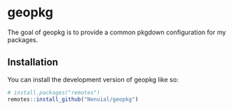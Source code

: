 # geopkg

<!-- badges: start -->
<!-- badges: end -->

The goal of geopkg is to provide a common pkgdown configuration for my packages. 

## Installation

You can install the development version of geopkg like so:

``` r
# install.packages("remotes")
remotes::install_github("Nenuial/geopkg")
```

